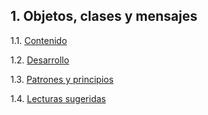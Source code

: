 ## 1. Objetos, clases y mensajes

1.1. [Contenido](./1_1_Contenido.md)

1.2. [Desarrollo](./1_2_Desarrollo.md)

1.3. [Patrones y principios](./1_3_Patrones_Principios.md)

1.4. [Lecturas sugeridas](./1_4_Lecturas_Sugeridas.md)
